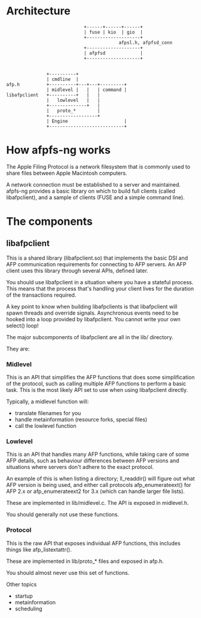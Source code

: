 # Architecture

                                 +------+------+------+
                                 | fuse | kio  | gio  |
                                 +--------------------+  
                                              afpsl.h, afpfsd_conn
                                 +--------------------+
                                 | afpfsd             |
                                 +--------------------+
 
 
                   +----------+
                   | cmdline  |
    afp.h          +----------+---+---+---------+
                   | midlevel |   |   | command |
    libafpclient   +----------+   |   |
                   |   lowlevel   |   |
                   +--------------+   |
                   |   proto_*        |
                   +------------------+
                   | Engine                     |
                   +----------------------------+

# How afpfs-ng works

The Apple Filing Protocol is a network filesystem that is commonly used
to share files between Apple Macintosh computers.

A network connection must be established to a server and maintained.  
afpfs-ng provides a basic library on which to build full clients
(called libafpclient), and a sample of clients (FUSE and a simple
command line).

# The components

## libafpclient

This is a shared library (libafpclient.so) that implements the basic DSI
and AFP communication requirements for connecting to AFP servers.  An
AFP client uses this library through several APIs, defined later.

You should use libafpclient in a situation where you have a stateful process.
This means that the process that's handling your client lives for the duration
of the transactions required.

A key point to know when building libafpclients is that libafpclient will
spawn threads and override signals.  Asynchronous events need to be
hooked into a loop provided by libafpclient.  You cannot write your own
select() loop!

The major subcomponents of libafpclient are all in the lib/ directory.

They are:

### Midlevel

This is an API that simplifies the AFP functions that does some simplification
of the protocol, such as calling multiple AFP functions to perform a basic
task.  This is the most likely API set to use when using libafpclient
directly.

Typically, a midlevel function will:

- translate filenames for you
- handle metainformation (resource forks, special files)
- call the lowlevel function

### Lowlevel

This is an API that handles many AFP functions, while taking care of some
AFP details, such as behaviour differences between AFP versions and
situations where servers don't adhere to the exact protocol.

An example of this is when listing a directory; ll_readdir() will
figure out what AFP version is being used, and either call protocols
afp_enumerateext() for AFP 2.x or afp_enumerateext2 for 3.x (which can
handle larger file lists).

These are implemented in lib/midlevel.c.  The API is exposed in midlevel.h.

You should generally not use these functions.

### Protocol

This is the raw API that exposes individual AFP functions, this
includes things like afp_listextattr().

These are implemented in lib/proto_* files and exposed in afp.h.

You should almost never use this set of functions.

Other topics

- startup
- metainformation
- scheduling
